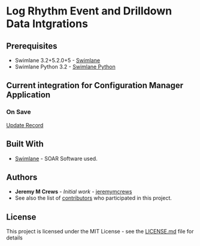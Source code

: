 # Log Rhythm Event and Drilldown Data Intgrations
## Prerequisites
* Swimlane 3.2+5.2.0+5 - [Swimlane](http://www.swimlane.com)
* Swimlane Python 3.2 - [Swimlane Python](https://swimlane-python-driver.readthedocs.io/en/stable/)
## Current integration for Configuration Manager Application
### On Save
[Update Record](https://github.com/PhoenixNAP-SecuritySrvs/Swimlane-3.2-Intgrations/tree/master/Log%20Rhythm%20Event%20Data/On%20Save/Update%20Record)
## Built With
* [Swimlane](http://www.swimlane.com) - SOAR Software used.
## Authors
* **Jeremy M Crews** - *Initial work* - [jeremymcrews](https://github.com/jeremymcrews)
* See also the list of [contributors](https://github.com/PhoenixNAP-SecuritySrvs/Swimlane-3.2-Applications/contributors) who participated in this project.
## License
This project is licensed under the MIT License - see the [LICENSE.md](LICENSE.md) file for details
